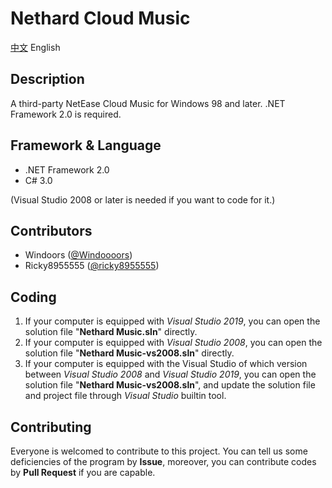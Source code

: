 # Nethard Cloud Music

[中文](README.md) English

## Description
A third-party NetEase Cloud Music for Windows 98 and later.
.NET Framework 2.0 is required.

## Framework & Language
- .NET Framework 2.0
- C# 3.0

(Visual Studio 2008 or later is needed if you want to code for it.)

## Contributors
- Windoors ([@Windoooors](https://github.com/Windoooors))
- Ricky8955555 ([@ricky8955555](https://github.com/ricky8955555))

## Coding
1. If your computer is equipped with *Visual Studio 2019*, you can open the solution file "**Nethard Music.sln**" directly.
2. If your computer is equipped with *Visual Studio 2008*, you can open the solution file "**Nethard Music-vs2008.sln**" directly.
3. If your computer is equipped with the Visual Studio of which version between *Visual Studio 2008* and *Visual Studio 2019*, you can open the solution file "**Nethard Music-vs2008.sln**", and update the solution file and project file through *Visual Studio* builtin tool.

## Contributing
Everyone is welcomed to contribute to this project. You can tell us some deficiencies of the program by **Issue**, moreover, you can contribute codes by **Pull Request** if you are capable.